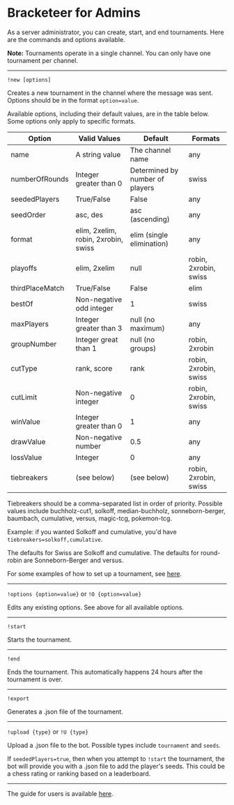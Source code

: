 # Bracketeer for Admins

As a server administrator, you can create, start, and end tournaments. Here are the commands and options available.

**Note:** Tournaments operate in a single channel. You can only have one tournament per channel.

---

`!new [options]`

Creates a new tournament in the channel where the message was sent. Options should be in the format `option=value`.

Available options, including their default values, are in the table below. Some options only apply to specific formats.

Option | Valid Values | Default | Formats
------ | ------- | ------------ | -------
name | A string value | The channel name | any
numberOfRounds | Integer greater than 0 | Determined by number of players | swiss
seededPlayers | True/False | False | any
seedOrder | asc, des | asc (ascending) | any
format | elim, 2xelim, robin, 2xrobin, swiss | elim (single elimination) | any
playoffs | elim, 2xelim | null | robin, 2xrobin, swiss
thirdPlaceMatch | True/False | False | elim
bestOf | Non-negative odd integer | 1 | swiss
maxPlayers | Integer greater than 3 | null (no maximum) | any
groupNumber | Integer great than 1 | null (no groups) | robin, 2xrobin
cutType | rank, score | rank | robin, 2xrobin, swiss
cutLimit | Non-negative integer | 0 | robin, 2xrobin, swiss
winValue | Integer greater than 0 | 1 | any
drawValue | Non-negative number | 0.5 | any
lossValue | Integer | 0 | any
tiebreakers | (see below) | (see below) | robin, 2xrobin, swiss

Tiebreakers should be a comma-separated list in order of priority. Possible values include buchholz-cut1, solkoff, median-buchholz, sonneborn-berger, baumbach, cumulative, versus, magic-tcg, pokemon-tcg.

Example: if you wanted Solkoff and cumulative, you'd have `tiebreakers=solkoff,cumulative`.

The defaults for Swiss are Solkoff and cumulative. The defaults for round-robin are Sonneborn-Berger and versus.

For some examples of how to set up a tournament, see [here](Examples.md).

---

`!options {option=value}` or `!O {option=value}`

Edits any existing options. See above for all available options.

---

`!start`

Starts the tournament.

---

`!end`

Ends the tournament. This automatically happens 24 hours after the tournament is over.

---

`!export`

Generates a .json file of the tournament.

---

`!upload {type}` or `!U {type}`

Upload a .json file to the bot. Possible types include `tournament` and `seeds`.

If `seededPlayers=true`, then when you attempt to `!start` the tournament, the bot will provide you with a .json file to add the player's seeds. This could be a chess rating or ranking based on a leaderboard.

---

The guide for users is available [here](Users.md).
